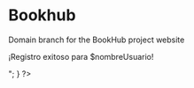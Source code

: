 # Bookhub
Domain branch for the BookHub project website


<?php
    if ($_SERVER["REQUEST_METHOD"] == "POST") {
        // Aquí procesas los datos del formulario
        $nombreUsuario = $_POST["nombreUsuario"];
        $email = $_POST["email"];
    $contrasena = $_POST["contrasena"];
    $repitaContrasena = $_POST["repitaContrasena"];
    $nombre = $_POST["nombre"];
    $apellido = $_POST["apellido"];
    $fechaNacimiento = $_POST["fechaNacimiento"];

    // Validaciones y procesamiento de la base de datos aquí
                // ...

    // Ejemplo de mensaje de éxito
    echo "<p style='color: green;'>¡Registro exitoso para $nombreUsuario!</p>";
}
?>
